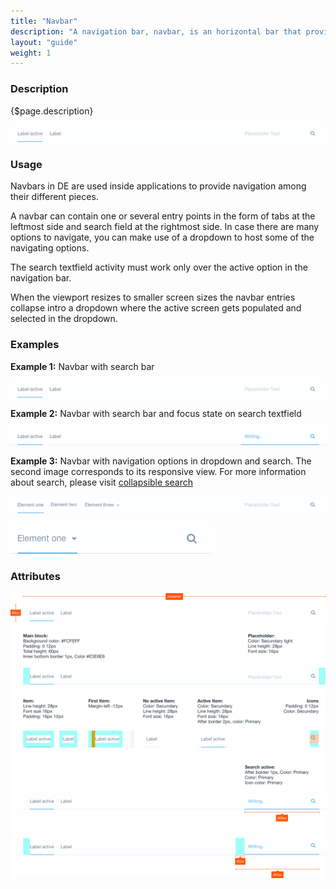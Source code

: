 ```yaml
---
title: "Navbar"
description: "A navigation bar, navbar, is an horizontal bar that provides several access points to different parts of a system."
layout: "guide"
weight: 1
---
```


### Description

{$page.description}

![navigation bar with 2 entries and a search field](../../../images/Navbar.png)

### Usage

Navbars in DE are used inside applications to provide navigation among their different pieces.

A navbar can contain one or several entry points in the form of tabs at the leftmost side and search field at the rightmost side. In case there are many options to navigate, you can make use of a dropdown to host some of the navigating options.

The search textfield activity must work only over the active option in the navigation bar.

When the viewport resizes to smaller screen sizes the navbar entries collapse intro a dropdown where the active screen gets populated and selected in the dropdown.

### Examples

**Example 1:** Navbar with search bar

![navigation bar with 2 entries and a search field](../../../images/Navbar.png)

**Example 2:** Navbar with search bar and focus state on search textfield

![navigation bar with 2 entries and a search field and on focus](../../../images/NavbarFocusSearch.png)

**Example 3:** Navbar with navigation options in dropdown and search. The second image corresponds to its responsive view. For more information about search, please visit [collapsible search](./collapsible_search.html)

![navbar in mobile viewport with some navigation options collpased in a dropdown](../../../images/NavbarDropdown.png)

![navbar in mobile viewport with all navigation options collpased in a dropdown](../../../images/NavbarDropdownMobile.png)

### Attributes

![navbar attributes](../../../images/navbarAttributes.png)


